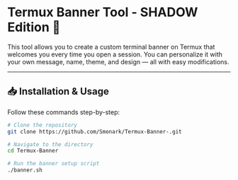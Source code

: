 # Termux Banner Tool - SHADOW Edition 🧠

This tool allows you to create a custom terminal banner on Termux that welcomes you every time you open a session. You can personalize it with your own message, name, theme, and design — all with easy modifications.

---

## 📥 Installation & Usage

Follow these commands step-by-step:

```bash
# Clone the repository
git clone https://github.com/Smonark/Termux-Banner-.git

# Navigate to the directory
cd Termux-Banner

# Run the banner setup script
./banner.sh

